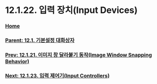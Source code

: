 # 12.1.22. 입력 장치(Input Devices)

### [Home](./00-home.md)
### [Parent: 12.1. 기본설정 대화상자](./12-01-00-preference-dialog.md)
### [Prev: 12.1.21. 이미지 창 달라붙기 동작(Image Window Snapping Behavior)](./12-01-21-image-window-snapping-behavior.md)
### [Next: 12.1.23. 입력 제어기(Input Controllers)](./12-01-23-input-controllers.md)
